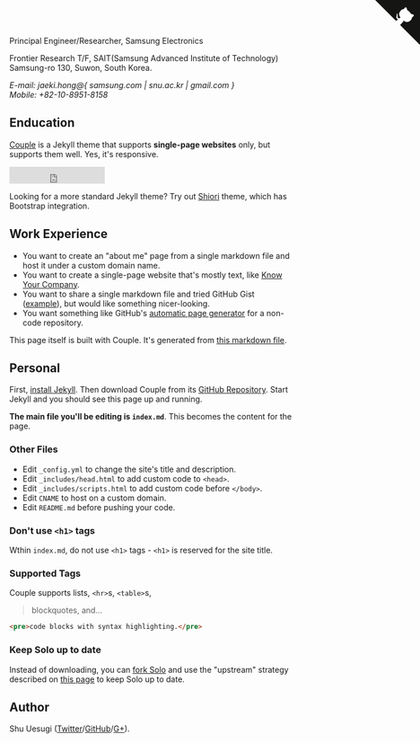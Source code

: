 <p>Principal Engineer/Researcher, Samsung Electronics</p>

<p>Frontier Research T/F, SAIT(Samsung Advanced Institute of Technology) <a href="https://www.sait.samsung.co.kr/"><i class="fas fa-home"></i></a> <br />
Samsung-ro 130, Suwon, South Korea.<br /></p>

<p><i class="fas fa-envelope"> E-mail: jaeki.hong@{ samsung.com | snu.ac.kr | gmail.com }</i> <br />
<i class="fas fa-phone"> Mobile: +82-10-8951-8158</i></p>
<div id="webaddress">
  <a href="https://www.linkedin.com/in/jaeki-hong-39393165/"><i class="fab fa-linkedin"></i></a> 
  <a href="https://www.instagram.com/jaeki.hong/"><i class="fab fa-instagram"></i></a>
</div>

## Enducation

[Couple](https://swssmjy86.github.io/) is a Jekyll theme that supports **single-page websites** only, but supports them well. Yes, it's responsive.

<iframe src="https://ghbtns.com/github-btn.html?user=chibicode&amp;repo=solo&amp;type=watch&amp;count=true&amp;size=large"
  allowtransparency="true" frameborder="0" scrolling="0" width="170" height="30"></iframe><br/>

Looking for a more standard Jekyll theme? Try out [Shiori](http://github.com/ellekasai/shiori) theme, which has Bootstrap integration.

## Work Experience

* You want to create an "about me" page from a single markdown file and host it under a custom domain name.
* You want to create a single-page website that's mostly text, like [Know Your Company](https://knowyourcompany.com/).
* You want to share a single markdown file and tried GitHub Gist ([example](https://gist.github.com/dypsilon/5819504)), but would like something nicer-looking.
* You want something like GitHub's [automatic page generator](http://pages.github.com/) for a non-code repository.

This page itself is built with Couple. It's generated from [this markdown file](https://github.com/chibicode/solo/blob/gh-pages/_includes/index.md).

## Personal

First, [install Jekyll](http://jekyllrb.com/docs/installation/). Then download Couple from its [GitHub Repository](https://swssmjy86.github.io/). Start Jekyll and you should see this page up and running.

**The main file you'll be editing is `index.md`**. This becomes the content for the page.

### Other Files

* Edit `_config.yml` to change the site's title and description.
* Edit `_includes/head.html` to add custom code to `<head>`.
* Edit `_includes/scripts.html` to add custom code before `</body>`.
* Edit `CNAME` to host on a custom domain.
* Edit `README.md` before pushing your code.

### Don't use `<h1>` tags

Wthin `index.md`, do not use `<h1>` tags - `<h1>` is reserved for the site title.

### Supported Tags

Couple supports lists, `<hr>`s, `<table>`s,

> blockquotes, and...

~~~html
<pre>code blocks with syntax highlighting.</pre>
~~~

### Keep Solo up to date

Instead of downloading, you can [fork Solo](https://github.com/chibicode/solo/fork) and use the "upstream" strategy described on [this page](https://help.github.com/articles/fork-a-repo) to keep Solo up to date.

## Author

Shu Uesugi ([Twitter](http://twitter.com/chibicode)/[GitHub](http://github.com/chibicode)/[G+](https://plus.google.com/110325199858284431541?rel=author)).


<a href="https://github.com/chibicode/solo" class="github-corner"><svg width="80" height="80" viewBox="0 0 250 250" style="fill:#151513; color:#fff; position: absolute; top: 0; border: 0; right: 0;"><path d="M0,0 L115,115 L130,115 L142,142 L250,250 L250,0 Z"></path><path d="M128.3,109.0 C113.8,99.7 119.0,89.6 119.0,89.6 C122.0,82.7 120.5,78.6 120.5,78.6 C119.2,72.0 123.4,76.3 123.4,76.3 C127.3,80.9 125.5,87.3 125.5,87.3 C122.9,97.6 130.6,101.9 134.4,103.2" fill="currentColor" style="transform-origin: 130px 106px;" class="octo-arm"></path><path d="M115.0,115.0 C114.9,115.1 118.7,116.5 119.8,115.4 L133.7,101.6 C136.9,99.2 139.9,98.4 142.2,98.6 C133.8,88.0 127.5,74.4 143.8,58.0 C148.5,53.4 154.0,51.2 159.7,51.0 C160.3,49.4 163.2,43.6 171.4,40.1 C171.4,40.1 176.1,42.5 178.8,56.2 C183.1,58.6 187.2,61.8 190.9,65.4 C194.5,69.0 197.7,73.2 200.1,77.6 C213.8,80.2 216.3,84.9 216.3,84.9 C212.7,93.1 206.9,96.0 205.4,96.6 C205.1,102.4 203.0,107.8 198.3,112.5 C181.9,128.9 168.3,122.5 157.7,114.1 C157.9,116.9 156.7,120.9 152.7,124.9 L141.0,136.5 C139.8,137.7 141.6,141.9 141.8,141.8 Z" fill="currentColor" class="octo-body"></path></svg></a><style>.github-corner:hover .octo-arm{animation:octocat-wave 560ms ease-in-out}@keyframes octocat-wave{0%,100%{transform:rotate(0)}20%,60%{transform:rotate(-25deg)}40%,80%{transform:rotate(10deg)}}@media (max-width:500px){.github-corner:hover .octo-arm{animation:none}.github-corner .octo-arm{animation:octocat-wave 560ms ease-in-out}}</style>
